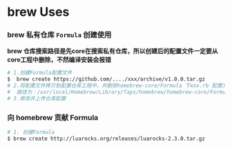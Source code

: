 # brew Uses

### brew 私有仓库 `Formula` 创建使用
**brew 仓库搜索路径是先core在搜索私有仓库，所以创建后的配置文件一定要从core工程中删除，不然编译安装会报错**

```sh
# 1.创建Formula配置文件
$  brew create https://github.com/..../xxx/archive/v1.0.0.tar.gz
# 2.将配置文件拷贝到配置仓库工程中，并删除homebrew-core/Formula 下xxx.rb 配置文件
#  路径为：/usr/local/Homebrew/Library/Taps/homebrew/homebrew-core/Formula/xxx.rb
# 3.修改并上传仓库配置
```

### 向 homebrew 贡献 Formula
```sh
# 1. 创建Formula 
$ brew create http://luarocks.org/releases/luarocks-2.3.0.tar.gz
```
